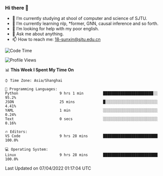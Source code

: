 ### Hi there 👋

<!--
**sunxin000/sunxin000** is a ✨ _special_ ✨ repository because its `README.md` (this file) appears on your GitHub profile.

Here are some ideas to get you started:

- 🔭 I’m currently working on ...
- 🌱 I’m currently learning ...
- 👯 I’m looking to collaborate on ...
- 🤔 I’m looking for help with ...
- 💬 Ask me about ...
- 📫 How to reach me: ...
- 😄 Pronouns: ...
- ⚡ Fun fact: ...
-->
- 🏫 I’m currently studying at shool of computer and science of SJTU.
- 🌱 I’m currently learning nlp, \*former, GNN, causal inference and so forth.
- 🤔 I’m looking for help with my poor english.
- 💬 Ask me about anything.
- 📫 How to reach me: 18-sunxin@sjtu.edu.cn
<!--START_SECTION:waka-->
![Code Time](http://img.shields.io/badge/Code%20Time-135%20hrs%2047%20mins-blue)

![Profile Views](http://img.shields.io/badge/Profile%20Views-10-blue)

📊 **This Week I Spent My Time On** 

```text
⌚︎ Time Zone: Asia/Shanghai

💬 Programming Languages: 
Python                   9 hrs 1 min         ███████████████████████░░   95.2% 
JSON                     25 mins             █░░░░░░░░░░░░░░░░░░░░░░░░   4.41% 
YAML                     1 min               ░░░░░░░░░░░░░░░░░░░░░░░░░   0.24% 
Text                     0 secs              ░░░░░░░░░░░░░░░░░░░░░░░░░   0.16%

🔥 Editors: 
VS Code                  9 hrs 28 mins       █████████████████████████   100.0%

💻 Operating System: 
Linux                    9 hrs 28 mins       █████████████████████████   100.0%

```


 Last Updated on 07/04/2022 01:17:04 UTC
<!--END_SECTION:waka-->
